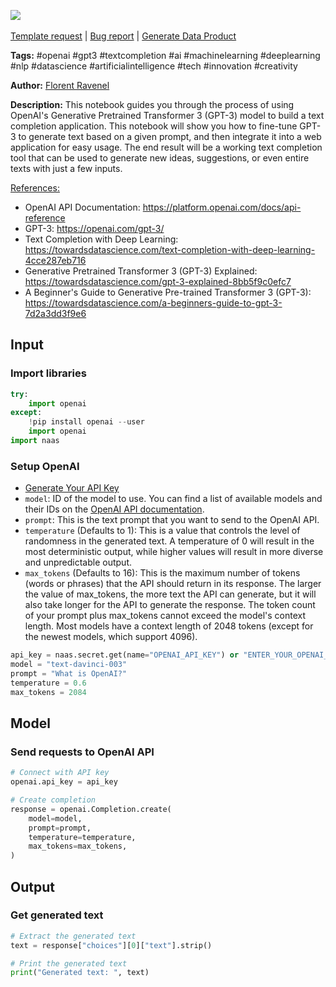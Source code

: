 <a href="https://app.naas.ai/user-redirect/naas/downloader?url=https://raw.githubusercontent.com/jupyter-naas/awesome-notebooks/master/OpenAI/OpenAI_Create_Completion.ipynb" target="_parent"><img src="https://naasai-public.s3.eu-west-3.amazonaws.com/open_in_naas.svg"/></a><br><br><a href="https://github.com/jupyter-naas/awesome-notebooks/issues/new?assignees=&labels=&template=template-request.md&title=Tool+-+Action+of+the+notebook+">Template request</a> | <a href="https://github.com/jupyter-naas/awesome-notebooks/issues/new?assignees=&labels=bug&template=bug_report.md&title=OpenAI+-+Create+Completion:+Error+short+description">Bug report</a> | <a href="https://app.naas.ai/user-redirect/naas/downloader?url=https://raw.githubusercontent.com/jupyter-naas/awesome-notebooks/master/Naas/Naas_Start_data_product.ipynb" target="_parent">Generate Data Product</a>

**Tags:** #openai #gpt3 #textcompletion #ai #machinelearning #deeplearning #nlp #datascience #artificialintelligence #tech #innovation #creativity

**Author:** [Florent Ravenel](https://www.linkedin.com/in/florent-ravenel/)

**Description:** This notebook guides you through the process of using OpenAI's Generative Pretrained Transformer 3 (GPT-3) model to build a text completion application. This notebook will show you how to fine-tune GPT-3 to generate text based on a given prompt, and then integrate it into a web application for easy usage. The end result will be a working text completion tool that can be used to generate new ideas, suggestions, or even entire texts with just a few inputs.

<u>References:</u>
- OpenAI API Documentation: https://platform.openai.com/docs/api-reference
- GPT-3: https://openai.com/gpt-3/
- Text Completion with Deep Learning: https://towardsdatascience.com/text-completion-with-deep-learning-4cce287eb716
- Generative Pretrained Transformer 3 (GPT-3) Explained: https://towardsdatascience.com/gpt-3-explained-8bb5f9c0efc7
- A Beginner's Guide to Generative Pre-trained Transformer 3 (GPT-3): https://towardsdatascience.com/a-beginners-guide-to-gpt-3-7d2a3dd3f9e6

## Input

### Import libraries


```python
try:
    import openai
except:
    !pip install openai --user
    import openai
import naas
```

### Setup OpenAI
- [Generate Your API Key](https://elephas.app/blog/how-to-create-openai-api-keys-cl5c4f21d281431po7k8fgyol0)
- `model`: ID of the model to use. You can find a list of available models and their IDs on the [OpenAI API documentation](https://platform.openai.com/docs/models/overview).
- `prompt`: This is the text prompt that you want to send to the OpenAI API.
- `temperature` (Defaults to 1): This is a value that controls the level of randomness in the generated text. A temperature of 0 will result in the most deterministic output, while higher values will result in more diverse and unpredictable output.
- `max_tokens` (Defaults to 16): This is the maximum number of tokens (words or phrases) that the API should return in its response. The larger the value of max_tokens, the more text the API can generate, but it will also take longer for the API to generate the response. The token count of your prompt plus max_tokens cannot exceed the model's context length. Most models have a context length of 2048 tokens (except for the newest models, which support 4096).


```python
api_key = naas.secret.get(name="OPENAI_API_KEY") or "ENTER_YOUR_OPENAI_API_KEY"
model = "text-davinci-003"
prompt = "What is OpenAI?"
temperature = 0.6
max_tokens = 2084
```

## Model

### Send requests to OpenAI API


```python
# Connect with API key
openai.api_key = api_key

# Create completion
response = openai.Completion.create(
    model=model,
    prompt=prompt,
    temperature=temperature,
    max_tokens=max_tokens,
)
```

## Output

### Get generated text


```python
# Extract the generated text
text = response["choices"][0]["text"].strip()

# Print the generated text
print("Generated text: ", text)
```
